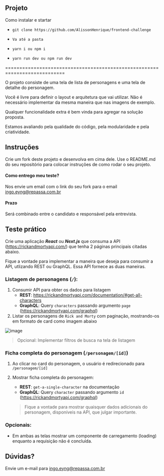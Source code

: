 
## Projeto 

Como instalar e startar

- `git clone https://github.com/AlissonHenrique/frontend-challenge`

- `Va até a pasta `
- `yarn i ou npm i`
- `yarn run dev ou npm run dev `



===========================================================================

O projeto consiste de uma tela de lista de personagens e uma tela de detalhe do personagem.

Você é livre para definir o layout e arquitetura que vai utilizar. Não é necessário implementar da mesma maneira que nas imagens de exemplo. 

Qualquer funcionalidade extra é bem vinda para agregar na solução proposta.

Estamos avaliando pela qualidade do código, pela modularidade e pela criatividade.

## Instruções

Crie um fork deste projeto e desenvolva em cima dele. Use o README.md do seu repositório para colocar instruções de como rodar o seu projeto.

#### Como entrego meu teste?

Nos envie um email com o link do seu fork para o email ingo.eyng@repassa.com.br

#### Prazo

Será combinado entre o candidato e responsável pela entrevista.

## Teste prático

Crie uma aplicação _**React**_ ou _**Next.js**_ que consuma a API (https://rickandmortyapi.com/) que tenha 2 páginas principais citadas abaixo.

Fique a vontade para implementar a maneira que deseja para consumir a API, utlizando REST ou GraphQL. Essa API fornece as duas maneiras.

### Listagem de personagens (`/`):

1. Consumir API para obter os dados para listagem
    - **REST**: https://rickandmortyapi.com/documentation/#get-all-characters
    - **GraphQL**: Query `characters` passando argumento `page` (https://rickandmortyapi.com/graphql)
2. Listar os personagens de `Rick and Morty` com paginação, mostrando-os em formato de card como imagem abaixo

![image](https://user-images.githubusercontent.com/6909132/175135119-21b5a325-cde7-49e5-ab73-90d1ef9a3858.png)

> Opcional: Implementar filtros de busca na tela de listagem

### Ficha completa do personagem (`/personagem/[id]`)

1. Ao clicar no card do personagem, o usuário é redirecionado para `/personagem/[id]`
2. Mostrar ficha completa do personagem:
    - **REST**: `get-a-single-character` na documentação
    - **GraphQL**: Query `character` passando argumento `id` (https://rickandmortyapi.com/graphql)

    > Fique a vontade para mostrar quaisquer dados adicionais do personagem, disponíveis na API, que julgar importante.

### Opcionais:

- Em ambas as telas mostrar um componente de carregamento (loading) enquanto a requisição não é concluída.

## Dúvidas?

Envie um e-mail para ingo.eyng@repassa.com.br
